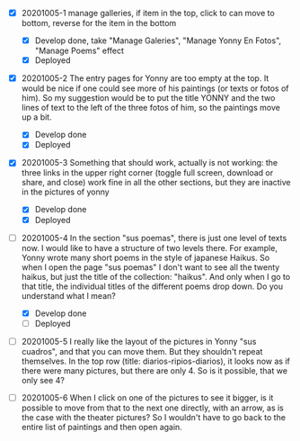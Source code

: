 - [x] 20201005-1 manage galleries, if item in the top, click to can move to bottom, reverse for the item in the bottom

     - [x] Develop done, take "Manage Galeries", "Manage Yonny En Fotos", "Manage Poems" effect
     - [x] Deployed

- [x] 20201005-2 The entry pages for Yonny are too empty at the top. It would be nice if one could see more of his paintings (or texts or fotos of him). So my suggestion would be to put the title YONNY and the two lines of text to the left of the three fotos of him, so the paintings move up a bit.

    - [x] Develop done
    - [x] Deployed

- [x] 20201005-3 Something that should work, actually is not working: the three links in the upper right corner (toggle full screen, download or share, and close) work fine in all the other sections, but they are inactive in the pictures of yonny

    - [x] Develop done
    - [x] Deployed

- [ ] 20201005-4 In the section "sus poemas", there is just one level of texts now. I would like to have a structure of two levels there. For example, Yonny wrote many short poems in the style of japanese Haikus. So when I open the page "sus poemas" I don't want to see all the twenty haikus, but just the title of the collection: "haikus". And only when I go to that title, the individual titles of the different poems drop down. Do you understand what I mean?

    - [x] Develop done
    - [ ] Deployed

- [ ] 20201005-5 I really like the layout of the pictures in Yonny "sus cuadros", and that you can move them. But they shouldn't repeat themselves. In the top row (title: diarios-ripios-diarios), it looks now as if there were many pictures, but there are only 4. So is it possible, that we only see 4?

- [ ] 20201005-6 When I click on one of the pictures to see it bigger, is it possible to move from that to the next one directly, with an arrow, as is the case with the theater pictures? So I wouldn't have to go back to the entire list of paintings and then open again.
